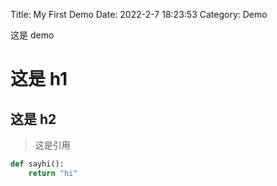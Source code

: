 Title: My First Demo
Date: 2022-2-7 18:23:53
Category: Demo

这是 demo

# 这是 h1

## 这是 h2

> 这是引用

```python
def sayhi():
    return "hi"
```

